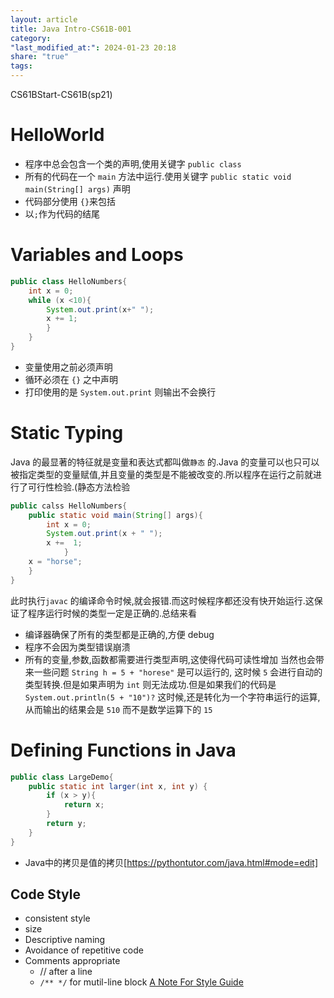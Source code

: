 ```yaml
---
layout: article
title: Java Intro-CS61B-001
category: 
"last_modified_at:": 2024-01-23 20:18
share: "true"
tags: 
---
```


CS61BStart-CS61B(sp21)
# HelloWorld
- 程序中总会包含一个类的声明,使用关键字 `public class` 
- 所有的代码在一个 `main` 方法中运行.使用关键字 `public static void main(String[] args)` 声明
- 代码部分使用 `{}`来包括
- 以`;`作为代码的结尾
# Variables and Loops
```Java
public class HelloNumbers{
	int x = 0;
	while (x <10){
		System.out.print(x+" ");
		x += 1;
		}
	}
}
```
- 变量使用之前必须声明
- 循环必须在 `{}` 之中声明
- 打印使用的是 `System.out.print` 则输出不会换行
# Static Typing
Java 的最显著的特征就是变量和表达式都叫做`静态` 的.Java 的变量可以也只可以被指定类型的变量赋值,并且变量的类型是不能被改变的.所以程序在运行之前就进行了可行性检验.(静态方法检验
```Java
public calss HelloNumbers{
	public static void main(String[] args){
		int x = 0;
		System.out.print(x + " ");
		x +=  1;
			}
	x = "horse";
	}
}
```
此时执行`javac` 的编译命令时候,就会报错.而这时候程序都还没有快开始运行.这保证了程序运行时候的类型一定是正确的.总结来看
- 编译器确保了所有的类型都是正确的,方便 debug
- 程序不会因为类型错误崩溃
- 所有的变量,参数,函数都需要进行类型声明,这使得代码可读性增加
当然也会带来一些问题
`String h = 5 + "horese"` 
是可以运行的, 这时候 `5` 会进行自动的类型转换.但是如果声明为 `int` 则无法成功.但是如果我们的代码是
`System.out.println(5 + "10")?` 这时候,还是转化为一个字符串运行的运算,从而输出的结果会是 `510` 而不是数学运算下的 `15`

# Defining Functions in Java
```Java
public class LargeDemo{
	public static int larger(int x, int y) {
		if (x > y){
			return x;
		}
		return y;
	}
}
```
- Java中的拷贝是值的拷贝[https://pythontutor.com/java.html#mode=edit]
## Code Style
- consistent style
- size
- Descriptive naming
- Avoidance of repetitive code
- Comments appropriate
  - // after a line
  - `/** */` for mutil-line block
[A Note For Style Guide](https://sp19.datastructur.es/materials/guides/style-guide.html)

